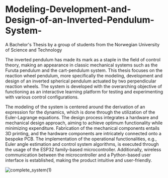 # Modeling-Development-and-Design-of-an-Inverted-Pendulum-System-
A Bachelor's Thesis by a group of students from the Norwegian University of Science and Technology

The inverted pendulum has made its mark as a staple in the field of control theory, making an appearance in classic mechanical systems such as the Furuta pendulum and the cart-pendulum system. This thesis focuses on the reaction wheel pendulum, more specifically the modeling, development and design of an inverted spherical pendulum actuated by two perpendicular reaction wheels. The system is developed with the overarching objective of functioning as an interactive learning platform for testing and experimenting with various control configurations.

The modeling of the system is centered around the derivation of an expression for the dynamics, which is done through the utilization of the Euler-Lagrange equations. The design process integrates a hardware and mechanical design approach, aiming to achieve optimum functionality while minimizing expenditure. Fabrication of the mechanical components entails 3D printing, and the hardware components are intricately connected onto a bespoke PCB. The implementation of the operational functionalities, e.g., Euler angle estimation and control system algorithms, is executed through the usage of the ESP32 family-based microcontroller. Additionally, wireless communication between the microcontroller and a Python-based user interface is established, making the product intuitive and user-friendly. 



![complete_system(1)](https://github.com/Ludvigvart/Modeling-Development-and-Design-of-an-Inverted-Pendulum-System-/assets/130651832/a30bffe6-c71f-4e9f-b459-1c43fbc9213c)
